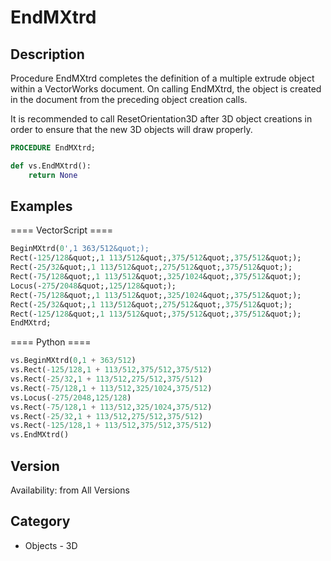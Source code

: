 # EndMXtrd

## Description
Procedure EndMXtrd completes the definition of a multiple extrude object within a VectorWorks document. On calling EndMXtrd, the object is created in the document from the preceding object creation calls.

It is recommended to call ResetOrientation3D after 3D object creations in order to ensure that the new 3D objects will draw properly.

```pascal
PROCEDURE EndMXtrd;
```

```python
def vs.EndMXtrd():
    return None
```

## Examples
==== VectorScript ====
```pascal
BeginMXtrd(0',1 363/512&quot;);
Rect(-125/128&quot;,1 113/512&quot;,375/512&quot;,375/512&quot;);
Rect(-25/32&quot;,1 113/512&quot;,275/512&quot;,375/512&quot;);
Rect(-75/128&quot;,1 113/512&quot;,325/1024&quot;,375/512&quot;);
Locus(-275/2048&quot;,125/128&quot;);
Rect(-75/128&quot;,1 113/512&quot;,325/1024&quot;,375/512&quot;);
Rect(-25/32&quot;,1 113/512&quot;,275/512&quot;,375/512&quot;);
Rect(-125/128&quot;,1 113/512&quot;,375/512&quot;,375/512&quot;);
EndMXtrd;
```
==== Python ====
```python
vs.BeginMXtrd(0,1 + 363/512)
vs.Rect(-125/128,1 + 113/512,375/512,375/512)
vs.Rect(-25/32,1 + 113/512,275/512,375/512)
vs.Rect(-75/128,1 + 113/512,325/1024,375/512)
vs.Locus(-275/2048,125/128)
vs.Rect(-75/128,1 + 113/512,325/1024,375/512)
vs.Rect(-25/32,1 + 113/512,275/512,375/512)
vs.Rect(-125/128,1 + 113/512,375/512,375/512)
vs.EndMXtrd()
```

## Version
Availability: from All Versions

## Category
* Objects - 3D

